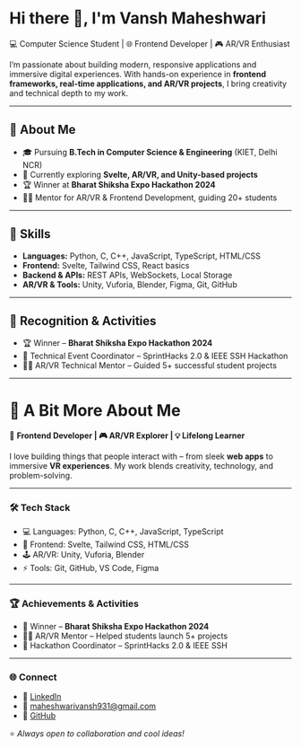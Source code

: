 # Hi there 👋, I'm Vansh Maheshwari

💻 Computer Science Student | 🌐 Frontend Developer | 🎮 AR/VR Enthusiast  

I’m passionate about building modern, responsive applications and immersive digital experiences. With hands-on experience in **frontend frameworks, real-time applications, and AR/VR projects**, I bring creativity and technical depth to my work.  

---

## 🔹 About Me
- 🎓 Pursuing **B.Tech in Computer Science & Engineering** (KIET, Delhi NCR)  
- 🌱 Currently exploring **Svelte, AR/VR, and Unity-based projects**  
- 🏆 Winner at **Bharat Shiksha Expo Hackathon 2024**  
- 👨‍🏫 Mentor for AR/VR & Frontend Development, guiding 20+ students  

---

## 🔹 Skills
- **Languages:** Python, C, C++, JavaScript, TypeScript, HTML/CSS  
- **Frontend:** Svelte, Tailwind CSS, React basics  
- **Backend & APIs:** REST APIs, WebSockets, Local Storage  
- **AR/VR & Tools:** Unity, Vuforia, Blender, Figma, Git, GitHub  

---

## 🔹 Recognition & Activities
- 🏆 Winner – **Bharat Shiksha Expo Hackathon 2024**  
- 🎯 Technical Event Coordinator – SprintHacks 2.0 & IEEE SSH Hackathon  
- 👨‍🏫 AR/VR Technical Mentor – Guided 5+ successful student projects  

---

# 🎨 A Bit More About Me  

🚀 **Frontend Developer | 🎮 AR/VR Explorer | 💡 Lifelong Learner**  

I love building things that people interact with – from sleek **web apps** to immersive **VR experiences**. My work blends creativity, technology, and problem-solving.  

---

### 🛠️ Tech Stack
- 💻 Languages: Python, C, C++, JavaScript, TypeScript  
- 🎨 Frontend: Svelte, Tailwind CSS, HTML/CSS  
- 🕹️ AR/VR: Unity, Vuforia, Blender  
- ⚡ Tools: Git, GitHub, VS Code, Figma  

---

### 🏆 Achievements & Activities
- 🥇 Winner – **Bharat Shiksha Expo Hackathon 2024**  
- 👨‍🏫 AR/VR Mentor – Helped students launch 5+ projects  
- 🎯 Hackathon Coordinator – SprintHacks 2.0 & IEEE SSH  

---

### 🌐 Connect
- 💼 [LinkedIn](https://www.linkedin.com/in/vansh-maheshwari931/)  
- 📧 maheshwarivansh931@gmail.com  
- 🐙 [GitHub](https://github.com/Vansh931)  

⭐️ *Always open to collaboration and cool ideas!*  
